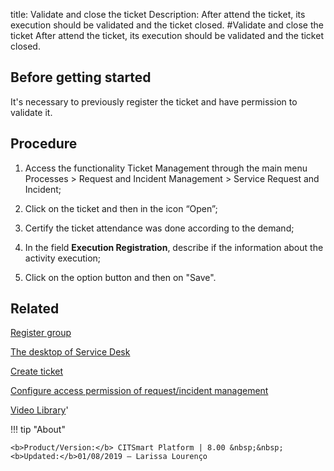 title: Validate and close the ticket
Description: After attend the ticket, its execution should be validated and the ticket closed.
#Validate and close the ticket
After attend the ticket, its execution should be validated and the ticket closed.

Before getting started
--------------------------

It's necessary to previously register the ticket and have permission to validate
it.

Procedure
-------------

1.  Access the functionality Ticket Management through the main menu Processes
    \> Request and Incident Management \> Service Request and Incident;

2.  Click on the ticket and then in the icon “Open”;

3.  Certify the ticket attendance was done according to the demand;

4.  In the field **Execution Registration**, describe if the information about
    the activity execution;

5.  Click on the option button and then on "Save".

Related
-----------

[Register group](/en-us/citsmart-esp-8/initial-settings/access-settings/user/register-groups.html)

[The desktop of Service Desk](/en-us/citsmart-esp-8/processes/tickets/use/desktop-of-service-desk.html)

[Create ticket](/en-us/citsmart-esp-8/processes/tickets/use/create-ticket.html)

[Configure access permission of request/incident management](/en-us/citsmart-esp-8/processes/tickets/configuration/configure-access-permission-ticket.html)

<i class='fa fa-youtube-play  fa-2x' style='color:#97ce17;vertical-align: middle;'> </i> [Video Library](https://www.youtube.com/playlist?list=PLB5qK2uzf2RNrJnhiXj3dbmgsm9-quhfz)'

!!! tip "About"

    <b>Product/Version:</b> CITSmart Platform | 8.00 &nbsp;&nbsp;
    <b>Updated:</b>01/08/2019 – Larissa Lourenço

